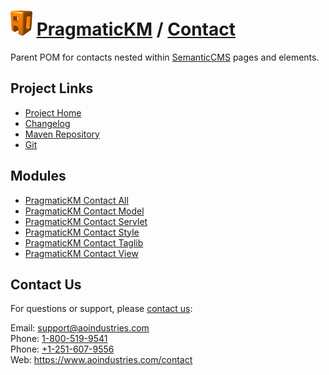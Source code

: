 # [<img src="ao-logo.png" alt="AO Logo" width="35" height="40">](https://www.aoindustries.com/) [PragmaticKM](https://pragmatickm.com/) / [Contact](https://pragmatickm.com/contact/)
Parent POM for contacts nested within [SemanticCMS](https://semanticcms.com/) pages and elements.

## Project Links
* [Project Home](https://pragmatickm.com/contact/)
* [Changelog](https://pragmatickm.com/contact/changelog)
* [Maven Repository](scpexe://private.cvs.aoindustries.com/var/maven2/pragmatickm)
* [Git](ssh://private.cvs.aoindustries.com/var/git/pragmatickm-contact)

## Modules
* [PragmaticKM Contact All](https://pragmatickm.com/contact/all/)
* [PragmaticKM Contact Model](https://pragmatickm.com/contact/model/)
* [PragmaticKM Contact Servlet](https://pragmatickm.com/contact/servlet/)
* [PragmaticKM Contact Style](https://pragmatickm.com/contact/style/)
* [PragmaticKM Contact Taglib](https://pragmatickm.com/contact/taglib/)
* [PragmaticKM Contact View](https://pragmatickm.com/contact/view/)

## Contact Us
For questions or support, please [contact us](https://www.aoindustries.com/contact):

Email: [support@aoindustries.com](mailto:support@aoindustries.com)  
Phone: [1-800-519-9541](tel:1-800-519-9541)  
Phone: [+1-251-607-9556](tel:+1-251-607-9556)  
Web: https://www.aoindustries.com/contact
